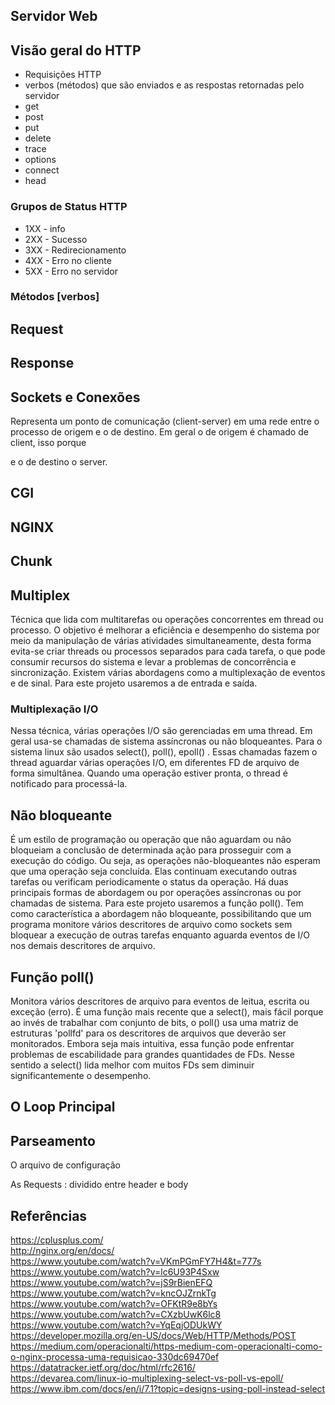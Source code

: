 
## Servidor Web


## Visão geral do HTTP

- Requisições HTTP
- verbos (métodos) que são enviados e as respostas retornadas pelo servidor
- get
- post
- put
- delete
- trace
- options
- connect
- head

### Grupos de Status HTTP

- 1XX - info
- 2XX - Sucesso
- 3XX - Redirecionamento
- 4XX - Erro no cliente
- 5XX - Erro no servidor

### Métodos [verbos]


## Request


## Response


## Sockets e Conexões

Representa um ponto de comunicação (client-server) em uma rede entre o processo de origem e o de destino. Em geral o de origem é chamado de client, isso porque


 e o de destino o server.


## CGI


## NGINX


## Chunk



## Multiplex

Técnica que lida com multitarefas ou operações concorrentes em thread ou processo. O objetivo é melhorar a eficiência e desempenho do sistema por meio da manipulação de várias atividades simultaneamente, desta forma evita-se criar threads ou processos separados para cada tarefa, o que pode consumir recursos do sistema e levar a problemas de concorrência e sincronização.  Existem várias abordagens como a multiplexação de eventos e de sinal. Para este projeto usaremos a de entrada e saída.

### Multiplexação I/O

Nessa técnica, várias operações I/O são gerenciadas em uma thread. Em geral usa-se chamadas de sistema assíncronas ou não bloqueantes. Para o sistema linux são usados select(), poll(), epoll() . Essas chamadas fazem o thread aguardar várias operações I/O, em diferentes FD de arquivo de forma simultânea. Quando uma operação estiver pronta, o thread é notificado para processá-la.

## Não bloqueante

É um estilo de programação ou operação que não aguardam ou não bloqueiam a conclusão de determinada ação para prosseguir com a execução do código. Ou seja, as operações não-bloqueantes não esperam que uma operação seja concluída. Elas continuam executando outras tarefas ou verificam periodicamente o status da operação. Há duas principais formas de abordagem ou por operações assíncronas ou por chamadas de sistema. Para este projeto usaremos a função poll(). Tem como característica a abordagem não bloqueante, possibilitando que um programa monitore vários descritores de arquivo como sockets sem bloquear a execução de outras tarefas enquanto aguarda eventos de I/O nos demais descritores de arquivo.

## Função poll()

Monitora vários descritores de arquivo para eventos de leitua, escrita ou exceção (erro). É uma função mais recente que a select(), mais fácil porque ao invés de trabalhar com conjunto de bits, o poll() usa uma matriz de estruturas 'pollfd' para os descritores de arquivos que deverão ser monitorados. Embora seja mais intuitiva, essa função pode enfrentar problemas de escabilidade para grandes quantidades de FDs. Nesse sentido a select() lida melhor com muitos FDs sem diminuir significantemente o desempenho.


## O Loop Principal


## Parseamento

O arquivo de configuração

As Requests : dividido entre header e body




## Referências

https://cplusplus.com/ <br>
http://nginx.org/en/docs/ <br>
https://www.youtube.com/watch?v=VKmPGmFY7H4&t=777s <br>
https://www.youtube.com/watch?v=lc6U93P4Sxw <br>
https://www.youtube.com/watch?v=jS9rBienEFQ <br>
https://www.youtube.com/watch?v=kncOJZrnkTg <br>
https://www.youtube.com/watch?v=OFKtR9e8bYs <br>
https://www.youtube.com/watch?v=CXzbUwK6lc8 <br>
https://www.youtube.com/watch?v=YqEqjODUkWY <br>
https://developer.mozilla.org/en-US/docs/Web/HTTP/Methods/POST <br>
https://medium.com/operacionalti/https-medium-com-operacionalti-como-o-nginx-processa-uma-requisicao-330dc69470ef<br>
https://datatracker.ietf.org/doc/html/rfc2616/ <br>
https://devarea.com/linux-io-multiplexing-select-vs-poll-vs-epoll/ <br>
https://www.ibm.com/docs/en/i/7.1?topic=designs-using-poll-instead-select <br>
